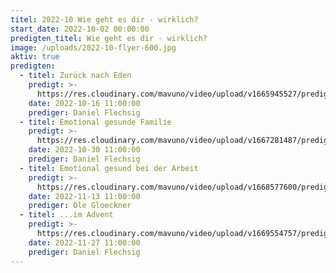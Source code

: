 ```yaml
---
titel: 2022-10 Wie geht es dir - wirklich?
start_date: 2022-10-02 00:00:00
predigten_titel: Wie geht es dir - wirklich?
image: /uploads/2022-10-flyer-600.jpg
aktiv: true
predigten:
  - titel: Zurück nach Eden
    predigt: >-
      https://res.cloudinary.com/mavuno/video/upload/v1665945527/predigten/2022-10%20Wie%20geht%20es%20dir%20-%20wirklich/2022-10-16_GoDi_Mavuno_Berlin_-_Wie_geht_es_dir_wirklich_-_1.mp3
    date: 2022-10-16 11:00:00
    prediger: Daniel Flechsig
  - titel: Emotional gesunde Familie
    predigt: >-
      https://res.cloudinary.com/mavuno/video/upload/v1667281487/predigten/2022-10%20Wie%20geht%20es%20dir%20-%20wirklich/2022-10-30_GoDi_Mavuno_Berlin_-_Wie_gehts_dir_wiklich_2_-_Familie.mp3
    date: 2022-10-30 11:00:00
    prediger: Daniel Flechsig
  - titel: Emotional gesund bei der Arbeit
    predigt: >-
      https://res.cloudinary.com/mavuno/video/upload/v1668577600/predigten/2022-10%20Wie%20geht%20es%20dir%20-%20wirklich/2022-11-13_GoDi_Mavuno_Berlin_-_Wie_gehts_dir_wirklich_-_Arbeit.mp3
    date: 2022-11-13 11:00:00
    prediger: Ole Gloeckner
  - titel: ...im Advent
    predigt: >-
      https://res.cloudinary.com/mavuno/video/upload/v1669554757/predigten/2022-10%20Wie%20geht%20es%20dir%20-%20wirklich/2022-11-27_GoDi_Mavuno_Berlin_-_Wie_gehts_dir_wirklich_4.mp3
    date: 2022-11-27 11:00:00
    prediger: Daniel Flechsig
---
```

